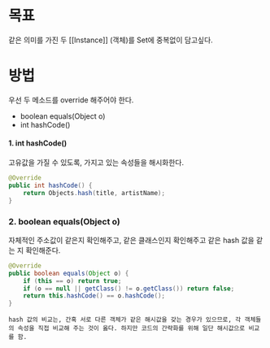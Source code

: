 # 목표
같은 의미를 가진 두 [[Instance]] (객체)를 Set에 중복없이 담고싶다.

# 방법
우선 두 메소드를 override 해주어야 한다.
- boolean equals(Object o)
- int hashCode()

#### 1. int hashCode()
고유값을 가질 수 있도록, 가지고 있는 속성들을 해시화한다.
```java 
@Override  
public int hashCode() {  
    return Objects.hash(title, artistName);  
}
```
### 2. boolean equals(Object o)
자체적인 주소값이 같은지 확인해주고,
같은 클래스인지 확인해주고
같은 hash 값을 같는 지 확인해준다.
```java
@Override  
public boolean equals(Object o) {  
    if (this == o) return true;  
    if (o == null || getClass() != o.getClass()) return false;
    return this.hashCode() == o.hashCode();  
}
```

`hash 값의 비교는, 간혹 서로 다른 객체가 같은 해시값을 갖는 경우가 있으므로, 각 객체들의 속성을 직접 비교해 주는 것이 옳다. 하지만 코드의 간략화를 위해 일단 해시값으로 비교를 함.`